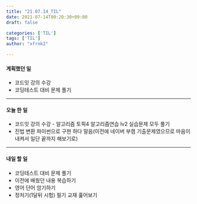 ```yaml
---
title: "21.07.14_TIL"
date: 2021-07-14T00:20:30+09:00
draft: false

categories: ['TIL']
tags: ['TIL']
author: "xfrnk2"

---
```

#### 계획했던 일
+ 코드잇 강의 수강
+ 코딩테스트 대비 문제 풀기
---
#### 오늘 한 일
+ 코드잇 강의 수강 - 알고리즘 토픽4 알고리즘연습 lv2 실습문제 모두 풀기
+ 진법 변환 파이썬으로 구현 하다 말음(이전에 네이버 부캠 기출문제였으므로 마음이 내켜서 일단 끝까지 해보기로)
---
#### 내일 할 일 
+ 코딩테스트 대비 문제 풀기
+ 이전에 배웠던 내용 복습하기
+ 영어 단어 암기하기
+ 정처기(1달뒤 시험) 필기 교재 훑어보기